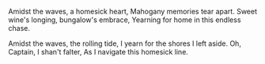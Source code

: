 Amidst the waves, a homesick heart,
Mahogany memories tear apart.
Sweet wine's longing, bungalow's embrace,
Yearning for home in this endless chase.

Amidst the waves, the rolling tide,
I yearn for the shores I left aside.
Oh, Captain, I shan't falter,
As I navigate this homesick line.